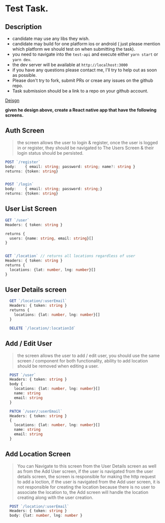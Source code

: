 # Test Task.

## Description

- candidate may use any libs they wish.
- candidate may build for one platform ios or android ( just please mention which platform we should test on when submitting the task).
- you need to navigate into the `test-api` and execute either `yarn start` or `yarn dev`.
- the dev server will be available at `http://localhost:3000`
- if you have any questions please contact me, I'll try to help out as soon as possible.
- Please don't try to fork, submit PRs or creae any issues on the github repo.
- Task submission should be a link to a repo on your github account.

[Deisgn](https://excalidraw.com/#json=0CjQItfIb4QhikAgV6l24,s1vc1m5913MTjUxzc8Dpug)

**given he design above, create a React native app that have the following screens.**

## Auth Screen

> the screen allows the user to login & register, once the user is logged in or register, they should be navigated to The Users Screen & their login status should be persisted.

```ts
POST `/register`
body:    { email: string; password: string; name?: string }
returns: {token: string}


POST `/login`
body:    { email: string; password: string;}
returns: {token: string}
```

## User List Screen

```ts
GET `/user`
Headers: { token: string }

returns {
  users: {name: string, email: string}[]
}


GET `/location` // returns all locations regardless of user
Headers: { token: string }
returns {
  locations: {lat: number, lng: number}[]
}
```

## User Details screen

```ts
  GET `/location/:userEmail`
  Headers: { token: string }
  returns {
    locations: {lat: number, lng: number}[]
  }

  DELETE `/location/:locationId`
```

## Add / Edit User

> the screen allows the user to add / edit user, you should use the same screen / component for both functionality, ability to add location should be removed when editing a user.

```ts
  POST `/user`
  Headers: { token: string }
  body {
    locations: {lat: number, lng: number}[]
    name: string
    email: string
  }

  PATCH `/user/:userEmail`
  Headers: { token: string }
  {
    locations: {lat: number, lng: number}[]
    name: string
    email: string
  }
```

## Add Location Screen

> You can Navigate to this screen from the User Details screen as well as from the Add User screen, if the user is navigated from the user details screen, the screen is responsible for making the http request to add a loction, if the user is navigated from the Add user screen, it is not responsible for creating the location because there is no user to associate the location to, the Add screen will handle the location creating along with the user creation.

```ts
  POST `/location/:userEmail`
  Headers: { token: string }
  body: {lat: number, lng: number }
```
